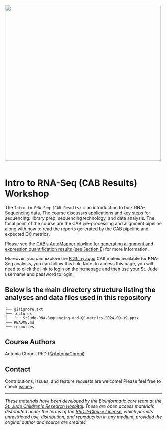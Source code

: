 <p>
<br/><br/>
<img src="https://github.com/stjudeDNBBinfCore/Trainings/figures/img/DNB-BINF-Core-logo.png"  width="500" >
<br/><br/>
</p>

# Intro to RNA-Seq (CAB Results) Workshop

The `Intro to RNA-Seq (CAB Results)` is an introduction to bulk RNA-Sequencing data. The course discusses applications and key steps for sequencing: library prep, sequencing technology, and data analysis. The focal point of the course are the CAB pre-processing and alignment pipeline along with how to read the reports generated by the CAB pipeline and expected QC metrics.
 
Please see the [CAB’s AutoMapper pipeline for generating alignment and expression quantification results (see Section E)](https://wiki.stjude.org/display/CAB/AutoMapper#AutoMapper-E.RNA-sequencing(RNA-seq)) for more information.

 
Moreover, you can explore the [R Shiny apps](http://ibex.stjude.org/) CAB makes available for RNA-Seq analysis, you can follow this link:
Note: to access this page, you will need to click the link to login on the homepage and then use your St. Jude username and password to login.


## Below is the main directory structure listing the analyses and data files used in this repository

```
├── gitignore.txt
├── lectures
|   └── StJude-RNA-Sequencing-and-QC-metrics-2024-09-19.pptx
└── README.md
└── resources
```

## Course Authors

Antonia Chroni, PhD ([@AntoniaChroni](https://github.com/AntoniaChroni))

## Contact

Contributions, issues, and feature requests are welcome! Please feel free to check [issues](https://github.com/stjudeDNBBinfCore/Trainings/issues).

---

*These materials have been developed by the Bioinformatic core team at the [St. Jude Children's Research Hospital](https://www.stjude.org/). These are open access materials distributed under the terms of the [BSD 2-Clause License](https://opensource.org/license/bsd-2-clause), which permits unrestricted use, distribution, and reproduction in any medium, provided the original author and source are credited.*